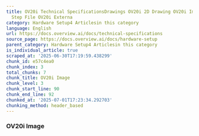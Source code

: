 ```yaml
---
title: OV20i Technical SpecificationsDrawings OV20i 2D Drawing OV20i Image OV20i 3D
  Step File OV20i Externa
category: Hardware Setup4 Articlesin this category
language: English
url: https://docs.overview.ai/docs/technical-specifications
source_page: https://docs.overview.ai/docs/hardware-setup
parent_category: Hardware Setup4 Articlesin this category
is_individual_article: true
scraped_at: '2025-06-30T17:19:59.438299'
chunk_id: e57c4ea0
chunk_index: 3
total_chunks: 7
chunk_title: OV20i Image
chunk_level: 3
chunk_start_line: 90
chunk_end_line: 92
chunked_at: '2025-07-01T17:23:34.292703'
chunking_method: header_based
---
```


### OV20i Image
